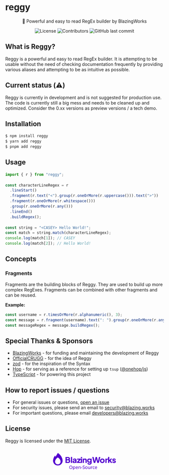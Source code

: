 # reggy

<div align="center">
📕 Powerful and easy to read RegEx builder by BlazingWorks

![License](https://img.shields.io/github/license/blazingworks/reggy?color=%235300cf&labelColor=%230a0014&style=for-the-badge)
![Contributors](https://img.shields.io/github/contributors/blazingworks/reggy?color=%235300cf&labelColor=%230a0014&style=for-the-badge)
![GitHub last commit](https://img.shields.io/github/last-commit/blazingworks/reggy?color=%235300cf&labelColor=%230a0014&style=for-the-badge)

</div>

## What is Reggy?

Reggy is a powerful and easy to read RegEx builder. It is attempting to be usable without the need of checking documentation frequently by providing various aliases and attempting to be as intuitive as possible.

## Current status (⚠️)

Reggy is currently in development and is not suggested for production use. The code is currently still a big mess and needs to be cleaned up and optimized. Consider the 0.xx versions as preview versions / a tech demo.

## Installation

```sh
$ npm install reggy
$ yarn add reggy
$ pnpm add reggy
```

## Usage

```js
import { r } from "reggy";

const characterLineRegex = r
  .lineStart()
  .fragment(r.text("<").group(r.oneOrMore(r.uppercase())).text(">"))
  .fragment(r.oneOrMore(r.whitespace()))
  .group(r.oneOrMore(r.any()))
  .lineEnd()
  .buildRegex();

const string = "<CASEY> Hello World!";
const match = string.match(characterLineRegex);
console.log(match[1]); // CASEY
console.log(match[2]); // Hello World!
```

## Concepts

### Fragments

Fragments are the building blocks of Reggy. They are used to build up more complex RegExes. Fragments can be combined with other fragments and can be reused.

**Example:**

```js
const username = r.timesOrMore(r.alphanumeric(), 3);
const message = r.fragment(username).text(": ").group(r.oneOrMore(r.any()));
const messageRegex = message.buildRegex();
```

## Special Thanks & Sponsors

- [BlazingWorks](https://blazing.works/) - for funding and maintaining the development of Reggy
- [OfficialCRUGG](https://github.com/OfficialCRUGG) - for the idea of Reggy
- [zod](https://zod.dev/) - for the inspiration of the Syntax
- [Hop](https://hop.io) - for serving as a reference for setting up `tsup` ([@onehop/js](https://github.com/hopinc/js))
- [TypeScript](https://www.typescriptlang.org/) - for powering this project

## How to report issues / questions

- For general issues or questions, [open an issue](https://github.com/blazingworks/reggy/issues/new)
- For security issues, please send an email to [security@blazing.works](mailto:security@blazing.works)
- For important questions, please email [developers@blazing.works](mailto:developers@blazing.works)

## License

Reggy is licensed under the [MIT License](/LICENSE).

<div align="center" style="margin-top: 30px">
<a href="https://blazing.works"><img src=".github/blazingworks_opensource.svg" alt="BlazingWorks Open-Sourcd" width="200px"></a>
</div>
